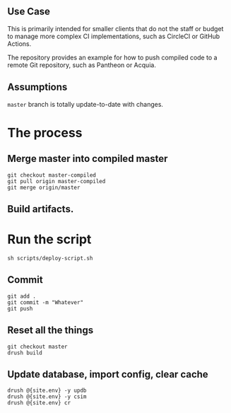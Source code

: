 ## Use Case
This is primarily intended for smaller clients that do not the staff or budget
to manage more complex CI implementations, such as CircleCI or GitHub Actions.

The repository provides an example for how to push compiled code to a remote
Git repository, such as Pantheon or Acquia.

## Assumptions
`master` branch is totally update-to-date with changes.

# The process

## Merge master into compiled master
```
git checkout master-compiled
git pull origin master-compiled
git merge origin/master
```

## Build artifacts.

# Run the script
```
sh scripts/deploy-script.sh
```

## Commit
```
git add .
git commit -m "Whatever"
git push
```

## Reset all the things
```
git checkout master
drush build
```

## Update database, import config, clear cache
```
drush @{site.env} -y updb
drush @{site.env} -y csim
drush @{site.env} cr
```

